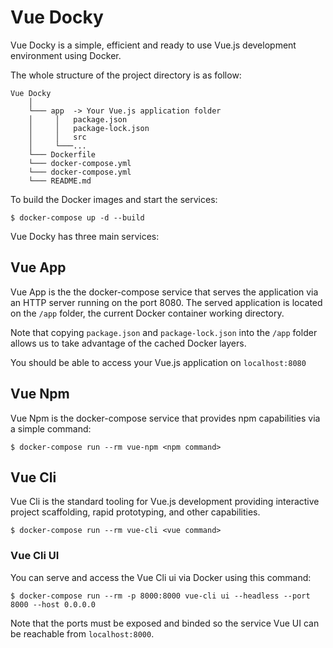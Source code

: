 # Vue Docky
Vue Docky is a simple, efficient and ready to use Vue.js development environment using Docker. 

The whole structure of the project directory is as follow:

```
Vue Docky
    │   
    └─── app  -> Your Vue.js application folder 
    │     │   package.json         
    │     │   package-lock.json    
    │     │   src
    │     └───...
    └─── Dockerfile
    └─── docker-compose.yml
    └─── docker-compose.yml
    └─── README.md
```

To build the Docker images and start the services: 
```
$ docker-compose up -d --build
```

Vue Docky has three main services:

## Vue App
Vue App is the the docker-compose service that serves the application via an HTTP server running on the port 8080. The served application is located on the `/app` folder, the current Docker container working directory.

Note that copying `package.json` and `package-lock.json` into the `/app` folder allows us to take advantage of the cached Docker layers.

You should be able to access your Vue.js application on `localhost:8080`

## Vue Npm
Vue Npm is the docker-compose service that provides npm capabilities via a simple command:
```
$ docker-compose run --rm vue-npm <npm command>
```

## Vue Cli
Vue Cli is the standard tooling for Vue.js development providing interactive project scaffolding, rapid prototyping, and other capabilities.

```
$ docker-compose run --rm vue-cli <vue command>
```

### Vue Cli UI
You can serve and access the Vue Cli ui via Docker using this command:
```
$ docker-compose run --rm -p 8000:8000 vue-cli ui --headless --port 8000 --host 0.0.0.0
```
Note that the ports must be exposed and binded so the service Vue UI can be reachable from `localhost:8000`.
